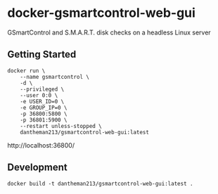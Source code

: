 # docker-gsmartcontrol-web-gui

GSmartControl and S.M.A.R.T. disk checks on a headless Linux server

## Getting Started

```
docker run \
    --name gsmartcontrol \
    -d \
    --privileged \
    --user 0:0 \
    -e USER_ID=0 \
    -e GROUP_IP=0 \
    -p 36800:5800 \
    -p 36801:5900 \
    --restart unless-stopped \
    dantheman213/gsmartcontrol-web-gui:latest
```

http://localhost:36800/

## Development

```
docker build -t dantheman213/gsmartcontrol-web-gui:latest .
```
